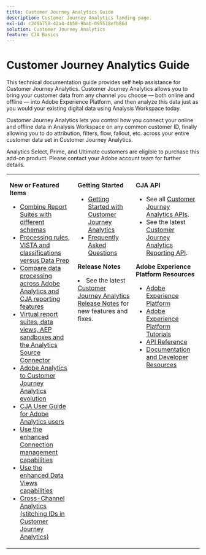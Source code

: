 ```yaml
---
title: Customer Journey Analytics Guide
description: Customer Journey Analytics landing page.
exl-id: c2d9b758-42a4-4b58-9bab-095518efb86d
solution: Customer Journey Analytics
feature: CJA Basics
---
```

# Customer Journey Analytics Guide

This technical documentation guide provides self help assistance for Customer Journey Analytics. Customer Journey Analytics allows you to bring your customer data from any channel you choose — both online and offline — into Adobe Experience Platform, and then analyze this data just as you would your existing digital data using Analysis Workspace today. 

Customer Journey Analytics lets you control how you connect your online and offline data in Analysis Workspace on any common customer ID, finally allowing you to do attribution, filters, flow, fallout, etc. across your entire customer data set in Customer Journey Analytics.

Analytics Select, Prime, and Ultimate customers are eligible to purchase this add-on product. Please contact your Adobe account team for further details. 

<table frame="none"> 
 <tbody> 
  <tr> 
   <td colname="col1" colsep="0" rowsep="0" valign="top"> <p class="head"> <b>New or Featured Items</b> </p> <p> 
     <ul>
       <li><a href="https://experienceleague.adobe.com/docs/analytics-platform/using/cja-usecases/combine-report-suites.html?lang=en"> Combine Report Suites with different schemas </a> </li>
      <li><a href="https://experienceleague.adobe.com/docs/analytics-platform/using/cja-overview/compare-aa-cja/pr-vista-dataprep.html?lang=en"> Processing rules, VISTA and classifications versus Data Prep </a> </li>
      <li><a href="https://experienceleague.adobe.com/docs/analytics-platform/using/cja-overview/compare-aa-cja/data-processing-comparisons.html?lang=en"> Compare data processing across Adobe Analytics and CJA reporting features </a> </li>
      <li><a href="https://experienceleague.adobe.com/docs/analytics-platform/using/cja-overview/compare-aa-cja/vrs-dataview-sandbox-adc.html?lang=en"> Virtual report suites, data views, AEP sandboxes and the Analytics Source Connector </a> </li>
      <li><a href="https://experienceleague.adobe.com/docs/analytics-platform/using/cja-overview/aa-to-cja.html"> Adobe Analytics to Customer Journey Analytics evolution </a> </li>
      <li><a href="https://experienceleague.adobe.com/docs/analytics-platform/using/cja-overview/aa-to-cja-user.html"> CJA User Guide for Adobe Analytics users </a> </li>
     <li><a href="https://experienceleague.adobe.com/docs/analytics-platform/using/cja-connections/manage-connections.html#connection-detail"> Use the enhanced Connection management capabilities </a> </li>
      <li><a href="https://experienceleague.adobe.com/docs/analytics-platform/using/cja-dataviews/data-views.html#cja-dataviews"> Use the enhanced Data Views capabilities </a> </li>
      <li><a href="https://experienceleague.adobe.com/docs/analytics-platform/using/cja-connections/cca/overview.html#cja-connections"> Cross-Channel Analytics (stitching IDs in Customer Journey Analytics) </a> </li>
   <td colname="col2" valign="top"><p class="head"> <b>Getting Started</b> </p> 
      <ul> 
      <li><a href="https://experienceleague.adobe.com/docs/analytics-platform/using/cja-overview/cja-getting-started.html"> Getting Started with Customer Journey Analytics </a> </li> 
      <li><a href="https://experienceleague.adobe.com/docs/analytics-platform/using/cja-overview/cja-faq.html"> Frequently Asked Questions</a> </li> 
   </ul> <p class="head"><b>Release Notes</b> </p> 
     <li>See the latest <a href="https://experienceleague.adobe.com/docs/analytics-platform/using/releases/latest.html" format="https" scope="external"> Customer Journey Analytics Release Notes</a> for new features and fixes. </li>
    <td colname="col3" valign="top"> <p class="head"><b>CJA API</b> </p> 
    <ul> 
     <li>See all <a href="https://developer.adobe.com/cja-apis/docs/" format="https" scope="external"> Customer Journey Analytics APIs</a>. </li>
      <li>See the latest <a href="https://developer.adobe.com/cja-apis/docs/api/#tag/Reporting-API" format="https" scope="external"> Customer Journey Analytics Reporting API</a>. </li>
    </ul> <p class="head"> <b>Adobe Experience Platform Resources</b> </p> 
    <ul> 
     <li><a href="https://www.adobe.com/experience-platform.html" format="http" scope="external"> Adobe Experience Platform</a> </li> 
     <li> <a href="https://experienceleague.adobe.com/docs/platform-learn/tutorials/overview.html" format="https" scope="external"> Adobe Experience Platform Tutorials</a> </li> 
     <li><a href="https://www.adobe.io/apis/experienceplatform/home/api-reference.html" format="https" scope="external"> API Reference</a> </li> 
     <li><a href="https://www.adobe.com/experience-platform/documentation-and-developer-resources.html" format="https" scope="external"> Documentation and Developer Resources</a> </li> 
    </ul> </td> 
  </tr> 
 </tbody> 
</table>
